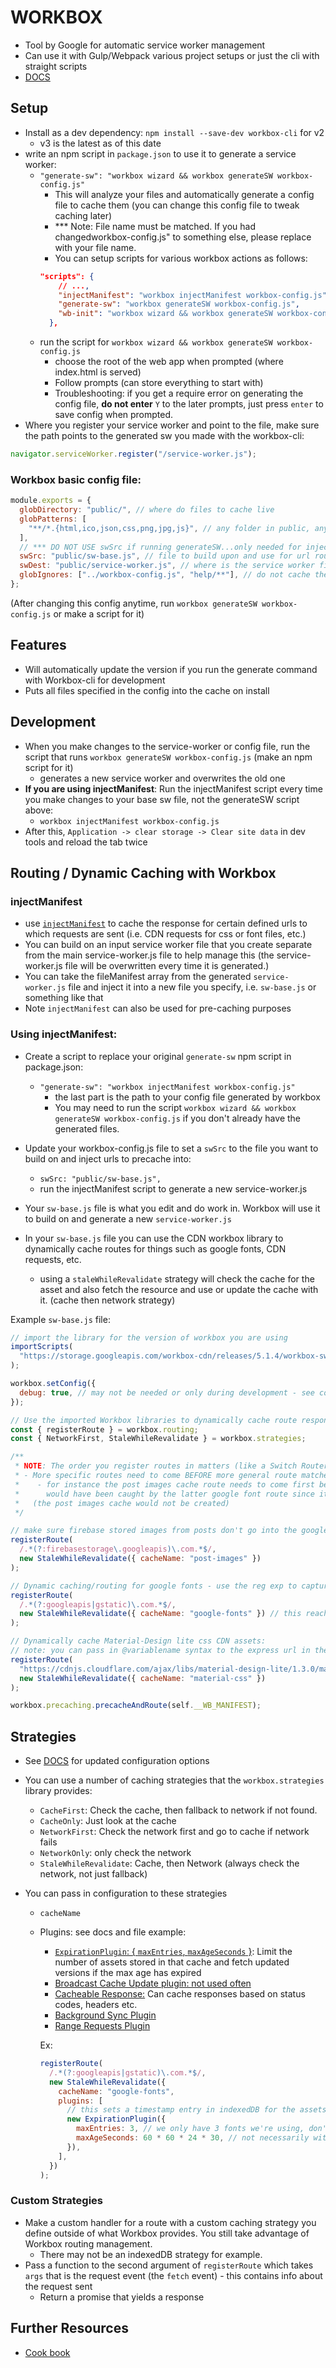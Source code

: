 # WORKBOX

- Tool by Google for automatic service worker management
- Can use it with Gulp/Webpack various project setups or just the cli with straight scripts
- [DOCS](https://developers.google.com/web/tools/workbox/modules/workbox-cli)

## Setup

- Install as a dev dependency: `npm install --save-dev workbox-cli` for v2
  - v3 is the latest as of this date
- write an npm script in `package.json` to use it to generate a service worker:
  - `"generate-sw": "workbox wizard && workbox generateSW workbox-config.js"`
    - This will analyze your files and automatically generate a config file to cache them (you can change this config file to tweak caching later)
    - \*\*\* Note: File name must be matched. If you had changedworkbox-config.js" to something else, please replace with your file name.
    - You can setup scripts for various workbox actions as follows:
    ```json
    "scripts": {
        // ...,
        "injectManifest": "workbox injectManifest workbox-config.js",
        "generate-sw": "workbox generateSW workbox-config.js",
        "wb-init": "workbox wizard && workbox generateSW workbox-config.js"
      },
    ```
  - run the script for `workbox wizard && workbox generateSW workbox-config.js`
    - choose the root of the web app when prompted (where index.html is served)
    - Follow prompts (can store everything to start with)
    - Troubleshooting: if you get a require error on generating the config file, **do not enter** `Y` to the later prompts, just press `enter` to save config when prompted.
- Where you register your service worker and point to the file, make sure the path points to the generated sw you made with the workbox-cli:

```javascript
navigator.serviceWorker.register("/service-worker.js");
```

### Workbox basic config file:

```javascript
module.exports = {
  globDirectory: "public/", // where do files to cache live
  globPatterns: [
    "**/*.{html,ico,json,css,png,jpg,js}", // any folder in public, any file name with any of these extensions should get cached.  Paths here are relative to the globDirectory defined above
  ],
  // *** DO NOT USE swSrc if running generateSW...only needed for injectManifest
  swSrc: "public/sw-base.js", // file to build upon and use for url routing /precaching with injectManifest - see Routing/Dynamic caching section below
  swDest: "public/service-worker.js", // where is the service worker file
  globIgnores: ["../workbox-config.js", "help/**"], // do not cache these files
};
```

(After changing this config anytime, run `workbox generateSW workbox-config.js` or make a script for it)

## Features

- Will automatically update the version if you run the generate command with Workbox-cli for development
- Puts all files specified in the config into the cache on install

## Development

- When you make changes to the service-worker or config file, run the script that runs `workbox generateSW workbox-config.js` (make an npm script for it)
  - generates a new service worker and overwrites the old one
- **If you are using injectManifest**: Run the injectManifest script every time you make changes to your base sw file, not the generateSW script above:
  - `workbox injectManifest workbox-config.js`
- After this, `Application -> clear storage -> Clear site data` in dev tools and reload the tab twice

## Routing / Dynamic Caching with Workbox

### injectManifest

- use [`injectManifest`](https://developers.google.com/web/tools/workbox/modules/workbox-cli#injectmanifest) to cache the response for certain defined urls to which requests are sent (i.e. CDN requests for css or font files, etc.)
- You can build on an input service worker file that you create separate from the main service-worker.js file to help manage this (the service-worker.js file will be overwritten every time it is generated.)
- You can take the fileManifest array from the generated `service-worker.js` file and inject it into a new file you specify, i.e. `sw-base.js` or something like that
- Note `injectManifest` can also be used for pre-caching purposes

### Using injectManifest:

- Create a script to replace your original `generate-sw` npm script in package.json:
  - `"generate-sw": "workbox injectManifest workbox-config.js"`
    - the last part is the path to your config file generated by workbox
    - You may need to run the script `workbox wizard && workbox generateSW workbox-config.js` if you don't already have the generated files.
- Update your workbox-config.js file to set a `swSrc` to the file you want to build on and inject urls to precache into:

  - `swSrc: "public/sw-base.js",`
  - run the injectManifest script to generate a new service-worker.js

- Your `sw-base.js` file is what you edit and do work in. Workbox will use it to build on and generate a new `service-worker.js`
- In your `sw-base.js` file you can use the CDN workbox library to dynamically cache routes for things such as google fonts, CDN requests, etc.
  - using a `staleWhileRevalidate` strategy will check the cache for the asset and also fetch the resource and use or update the cache with it. (cache then network strategy)

Example `sw-base.js` file:

```javascript
// import the library for the version of workbox you are using
importScripts(
  "https://storage.googleapis.com/workbox-cdn/releases/5.1.4/workbox-sw.js"
);

workbox.setConfig({
  debug: true, // may not be needed or only during development - see console log statements
});

// Use the imported Workbox libraries to dynamically cache route responses:
const { registerRoute } = workbox.routing;
const { NetworkFirst, StaleWhileRevalidate } = workbox.strategies;

/**
 * NOTE: The order you register routes in matters (like a Switch Router)
 * - More specific routes need to come BEFORE more general route matches
 *    - for instance the post images cache route needs to come first because it includes googleapis which
 *      would have been caught by the latter google font route since it is more general and captures that
 *   (the post images cache would not be created)
 */

// make sure firebase stored images from posts don't go into the google api fonts cache above
registerRoute(
  /.*(?:firebasestorage\.googleapis)\.com.*$/,
  new StaleWhileRevalidate({ cacheName: "post-images" })
);

// Dynamic caching/routing for google fonts - use the reg exp to capture all requests in index.html to google apis for font loading and cache the response
registerRoute(
  /.*(?:googleapis|gstatic)\.com.*$/,
  new StaleWhileRevalidate({ cacheName: "google-fonts" }) // this reaches out to the cache to get the resource, but also makes a request which if successful, will replace the cached item with the updated resource -
);

// Dynamically cache Material-Design lite css CDN assets:
// note: you can pass in @variablename syntax to the express url in the first arg if needed using express syntax
registerRoute(
  "https://cdnjs.cloudflare.com/ajax/libs/material-design-lite/1.3.0/material.indigo-pink.min.css",
  new StaleWhileRevalidate({ cacheName: "material-css" })
);

workbox.precaching.precacheAndRoute(self.__WB_MANIFEST);
```

## Strategies

- See [DOCS](https://developers.google.com/web/tools/workbox/modules/workbox-strategies) for updated configuration options
- You can use a number of caching strategies that the `workbox.strategies` library provides:

  - `CacheFirst`: Check the cache, then fallback to network if not found.
  - `CacheOnly`: Just look at the cache
  - `NetworkFirst`: Check the network first and go to cache if network fails
  - `NetworkOnly`: only check the network
  - `StaleWhileRevalidate`: Cache, then Network (always check the network, not just fallback)

- You can pass in configuration to these strategies

  - `cacheName`
  - Plugins: see docs and file example:

    - [`ExpirationPlugin`: { `maxEntries`, `maxAgeSeconds` }](https://developers.google.com/web/tools/workbox/reference-docs/latest/module-workbox-expiration): Limit the number of assets stored in that cache and fetch updated versions if the max age has expired
    - [Broadcast Cache Update plugin: not used often](https://developers.google.com/web/tools/workbox/reference-docs/latest/module-workbox-broadcast-update)
    - [Cacheable Response:](https://developers.google.com/web/tools/workbox/reference-docs/latest/module-workbox-cacheable-response) Can cache responses based on status codes, headers etc.
    - [Background Sync Plugin](https://developers.google.com/web/tools/workbox/reference-docs/latest/module-workbox-background-sync)
    - [Range Requests Plugin](https://developers.google.com/web/tools/workbox/reference-docs/latest/module-workbox-range-requests)

    Ex:

    ```javascript
    registerRoute(
      /.*(?:googleapis|gstatic)\.com.*$/,
      new StaleWhileRevalidate({
        cacheName: "google-fonts",
        plugins: [
          // this sets a timestamp entry in indexedDB for the assets which it manages and checks to automatically remove when expiration comes
          new ExpirationPlugin({
            maxEntries: 3, // we only have 3 fonts we're using, don't store more
            maxAgeSeconds: 60 * 60 * 24 * 30, // not necessarily with staleWhileRevalidate, but done here for example
          }),
        ],
      })
    );
    ```

### Custom Strategies

- Make a custom handler for a route with a custom caching strategy you define outside of what Workbox provides. You still take advantage of Workbox routing management.
  - There may not be an indexedDB strategy for example.
- Pass a function to the second argument of `registerRoute` which takes `args` that is the request event (the `fetch` event) - this contains info about the request sent
  - Return a promise that yields a response

## Further Resources

- [Cook book](https://developers.google.com/web/tools/workbox/guides/common-recipes)
